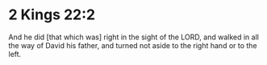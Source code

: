 # 2 Kings 22:2

And he did [that which was] right in the sight of the LORD, and walked in all the way of David his father, and turned not aside to the right hand or to the left.